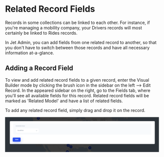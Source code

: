 # Related Record Fields

Records in some collections can be linked to each other. For instance, if you're managing a mobility company, your Drivers records will most certainly be linked to Rides records. 

In Jet Admin, you can add fields from one related record to another, so that you don't have to switch between those records and have all necessary information at-a-glance. 

## Adding a Record Field

To view and add related record fields to a given record, enter the Visual Builder mode by clicking the brush icon in the sidebar on the left ⟶ Edit Record. In the appeared sidebar on the right, go to the Fields tab, where you'll see all available fields for this record. Related record fields will be marked as 'Related Model' and have a list of related fields.

To add any related record field, simply drag and drop it on the record. 

![](../../.gitbook/assets/image%20%28106%29.png)

